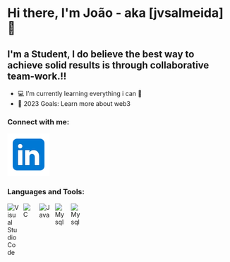 # Hi there, I'm João - aka [jvsalmeida] 👋 

## I'm a Student, I do believe the best way to achieve solid results is through collaborative team-work.!!
- 💻 I’m currently learning everything i can 🤣
- 🥅 2023 Goals: Learn more about web3

### Connect with me:
[![website](./img/linkedin2.svg)](https://linkedin.com/in/jvsalmeida)


### Languages and Tools:
<img align="left" alt="Visual Studio Code" width="26px" src="https://cdn.jsdelivr.net/gh/devicons/devicon/icons/vscode/vscode-original.svg" style="padding-right:10px;" />
<img align="left" alt="C" width="26px" src="https://cdn.jsdelivr.net/gh/devicons/devicon/icons/c/c-original.svg" style="padding-right:10px;" />
<img align="left" alt="Java" width="26px" src="https://cdn.jsdelivr.net/gh/devicons/devicon/icons/java/java-original.svg" style="padding-right:10px;" />
<img align="left" alt="Mysql" width="26px" src="https://cdn.jsdelivr.net/gh/devicons/devicon/icons/mysql/mysql-original.svg" style="padding-right:10px;" />
<img align="left" alt="Mysql" width="26px" src="https://cdn.jsdelivr.net/gh/devicons/devicon/icons/python/python-original.svg" style="padding-right:10px;" />
<br />
<br />

[linkedin]: https://linkedin.com/in/jvsalmeida
